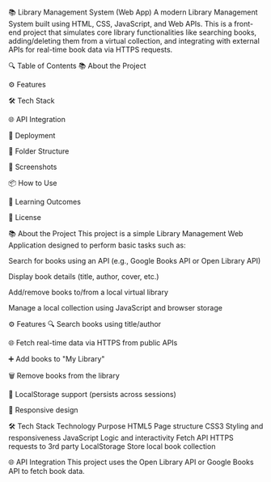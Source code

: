 📚 Library Management System (Web App)
A modern Library Management System built using HTML, CSS, JavaScript, and Web APIs. This is a front-end project that simulates core library functionalities like searching books, adding/deleting them from a virtual collection, and integrating with external APIs for real-time book data via HTTPS requests.

🔍 Table of Contents
📚 About the Project

⚙️ Features

🛠 Tech Stack

🌐 API Integration

🚀 Deployment

📁 Folder Structure

📸 Screenshots

📦 How to Use

🧠 Learning Outcomes

📝 License

📚 About the Project
This project is a simple Library Management Web Application designed to perform basic tasks such as:

Search for books using an API (e.g., Google Books API or Open Library API)

Display book details (title, author, cover, etc.)

Add/remove books to/from a local virtual library

Manage a local collection using JavaScript and browser storage

⚙️ Features
🔍 Search books using title/author

🌐 Fetch real-time data via HTTPS from public APIs

➕ Add books to "My Library"

🗑️ Remove books from the library

💾 LocalStorage support (persists across sessions)

📱 Responsive design

🛠 Tech Stack
Technology	Purpose
HTML5	Page structure
CSS3	Styling and responsiveness
JavaScript	Logic and interactivity
Fetch API	HTTPS requests to 3rd party
LocalStorage	Store local book collection

🌐 API Integration
This project uses the Open Library API or Google Books API to fetch book data.
